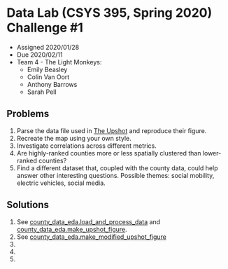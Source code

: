 # Data Lab (CSYS 395, Spring 2020) Challenge #1
- Assigned 2020/01/28
- Due 2020/02/11
- Team 4 - The Light Monkeys:
  - Emily Beasley
  - Colin Van Oort
  - Anthony Barrows
  - Sarah Pell

## Problems
 1. Parse the data file used in [The Upshot](http://www.nytimes.com/2014/06/26/upshot/where-are-the-hardest-places-to-live-in-the-us.html) and reproduce their figure.
 2. Recreate the map using your own style.
 3. Investigate correlations across different metrics.
 4. Are highly-ranked counties more or less spatially clustered than lower-ranked counties?
 5. Find a different dataset that, coupled with the county data, could help answer other
    interesting questions. Possible themes: social mobility, electric vehicles, social media.

## Solutions
 1. See [county_data_eda.load_and_process_data](source/county_data_eda.py#L26) and [county_data_eda.make_upshot_figure](source/county_data_eda.py:L77).
 2. See [county_data_eda.make_modified_upshot_figure](source/county_data_eda.py#L130)
 3. 
 4. 
 5. 